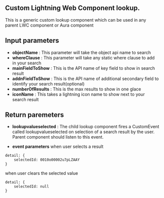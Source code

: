 ## Custom Lightning Web Component lookup.

This is a generic custom lookup component which can be used in any parent LWC component or Aura component

## Input parameters

- **objectName** : This parameter will take the object api name to search
- **whereClause** : This parameter will take any static where clause to add in your search
- **mainFieldToShow** : This is the API name of key field to show in search result
- **addnFieldToShow** : This is the API name of additional secondary field to identify your search result(optional)
- **numberOfResults** : This is the max results to show in one glace
- **iconName** : This takes a lightning icon name to show next to your search result

## Return paremeters

- **lookupvalueselected** : The child lookup component fires a CustomEvent called lookupvalueselected on selection of a search result by the user. Parent component should listen to this event.

- **event parameters**
when user selects a result
```
detail: {
    selectedId: 0010o00002u7pLZAAY
}
```
when user clears the selected value
```
detail: {
    selectedId: null
}
```